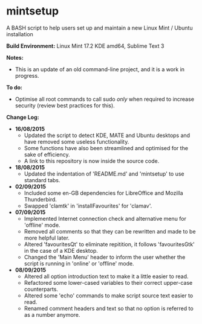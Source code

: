 # mintsetup
A BASH script to help users set up and maintain a new Linux Mint / Ubuntu installation

**Build Environment:** Linux Mint 17.2 KDE amd64, Sublime Text 3

**Notes:**
- This is an update of an old command-line project, and it is a work in progress.

**To do:**
- Optimise all root commands to call sudo *only* when required to increase security (review best practices for this).

**Change Log:**
- **16/08/2015**
	- Updated the script to detect KDE, MATE and Ubuntu desktops and have removed some useless functionality.
	- Some functions have also been streamlined and optimised for the sake of efficiency.
	- A link to this repository is now inside the source code.
- **18/08/2015**
	- Updated the indentation of 'README.md' and 'mintsetup' to use standard tabs.
- **02/09/2015**
	- Included some en-GB dependencies for LibreOffice and Mozilla Thunderbird.
	- Swapped 'clamtk' in 'installFavourites' for 'clamav'.
- **07/09/2015**
	- Implemented Internet connection check and alternative menu for 'offline' mode.
	- Removed all comments so that they can be rewritten and made to be more helpful later.
	- Altered 'favouritesQt' to eliminate repitition, it follows 'favouritesGtk' in the case of a KDE desktop.
	- Changed the 'Main Menu' header to inform the user whether the script is running in 'online' or 'offline' mode.
- **08/09/2015**
	- Altered all option introduction text to make it a little easier to read.
	- Refactored some lower-cased variables to their correct upper-case counterparts.
	- Altered some 'echo' commands to make script source text easier to read.
	- Renamed comment headers and text so that no option is referred to as a number anymore.